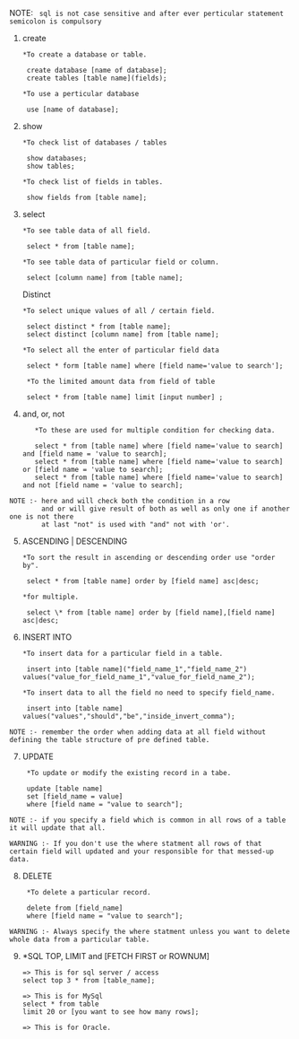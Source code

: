 NOTE: ` sql is not case sensitive and after ever perticular statement semicolon is compulsory`

1.   create

         *To create a database or table.

          create database [name of database];
          create tables [table name](fields);

         *To use a perticular database

          use [name of database];

2.   show

         *To check list of databases / tables

          show databases;
          show tables;

         *To check list of fields in tables.

          show fields from [table name];

3.   select

         *To see table data of all field.

          select * from [table name];

         *To see table data of particular field or column.

          select [column name] from [table name];

     Distinct

         *To select unique values of all / certain field.

          select distinct * from [table name];
          select distinct [column name] from [table name];

         *To select all the enter of particular field data

          select * form [table name] where [field name='value to search'];

          *To the limited amount data from field of table

          select * from [table name] limit [input number] ;

4.   and, or, not 

            *To these are used for multiple condition for checking data.

            select * from [table name] where [field name='value to search] and [field name = 'value to search];
            select * from [table name] where [field name='value to search] or [field name = 'value to search];
            select * from [table name] where [field name='value to search] and not [field name = 'value to search];

    NOTE :- here and will check both the condition in a row
            and or will give result of both as well as only one if another one is not there
            at last "not" is used with "and" not with 'or'.

5.   ASCENDING | DESCENDING

         *To sort the result in ascending or descending order use "order by".

          select * from [table name] order by [field name] asc|desc;

         *for multiple.

          select \* from [table name] order by [field name],[field name] asc|desc;

6.   INSERT INTO

         *To insert data for a particular field in a table.

          insert into [table name]("field_name_1","field_name_2") values("value_for_field_name_1","value_for_field_name_2");

         *To insert data to all the field no need to specify field_name.

          insert into [table name] values("values","should","be","inside_invert_comma");

    NOTE :- remember the order when adding data at all field without defining the table structure of pre defined table.

7.   UPDATE

          *To update or modify the existing record in a tabe.

          update [table name]
          set [field_name = value]
          where [field name = "value to search"];

    NOTE :- if you specify a field which is common in all rows of a table it will update that all.

    WARNING :- If you don't use the where statment all rows of that certain field will updated and your responsible for that messed-up data.

8.   DELETE

          *To delete a particular record.
          
          delete from [field_name] 
          where [field name = "value to search"];

    WARNING :- Always specify the where statment unless you want to delete whole data from a particular table.

9.    *SQL TOP, LIMIT and [FETCH FIRST or ROWNUM]

          => This is for sql server / access 
          select top 3 * from [table_name];

          => This is for MySql
          select * from table
          limit 20 or [you want to see how many rows];

          => This is for Oracle.

     